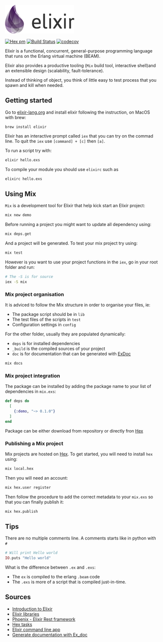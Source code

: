 ![](https://github.com/sylhare/Elixir/blob/master/resources/elixir.png?raw=true)

[![Hex pm](http://img.shields.io/hexpm/v/hexper.svg?style=flat)](https://hex.pm/packages/hexper)
[![Build Status](https://travis-ci.org/sylhare/Elixir.svg?branch=master)](https://travis-ci.org/sylhare/Elixir)
[![codecov](https://codecov.io/gh/sylhare/Elixir/branch/master/graph/badge.svg)](https://codecov.io/gh/sylhare/Elixir)

Elixir is a functional, concurrent, general-purpose programming language that runs on the Erlang virtual machine (BEAM).

Elixir also provides a productive tooling (`Mix` build tool, interactive shell)and an extensible design (scalability, fault-tolerance).

Instead of thinking of object, you think of little easy to test process that you spawn and kill when needed.

## Getting started

Go to [elixir-lang.org](https://elixir-lang.org/install.html) and install elixir following the instruction, on MacOS with brew:
```
brew install elixir
```

Elixir has an interactive prompt called `iex` that you can try on the commad line. To quit the `iex` use `[command] + [c]` then `[a]`.

To run a script try with:
```bash
elixir hello.exs
```

To compile your module you should use `elixirc` such as
```bash
elixirc hello.exs
```

## Using Mix

`Mix` is a development tool for Elixir that help kick start an Elixir project:

```bash
mix new demo
```

Before running a project you might want to update all dependency using:

```bash
mix deps.get
```

And a project will be generated. To test your mix project try using:

```bash
mix test
```

However is you want to use your project functions in the `iex`, go in your root folder and run:

```bash
# The -S is for source
iex -S mix
```

### Mix project organisation

It is adviced to follow the Mix structure in order to organise your files, ie:
 
  - The package script should be in `lib`
  - The test files of the scripts in `test`
  - Configuration settings in `config`

For the other folder, usually they are populated dynamically:

  - `deps` is for installed dependencies
  - `_build` is the compiled sources of your project
  - `doc` is for documentation that can be generated with [ExDoc](https://github.com/elixir-lang/ex_doc)
  
```bash
mix docs
```

### Mix project integration

The package can be installed
by adding the package name to your list of dependencies in `mix.exs`:

```elixir
def deps do
  [
    {:demo, "~> 0.1.0"}
  ]
end
```

Package can be either download from repository or directly fron [Hex](hex.pm)

### Publishing a Mix project

Mix projects are hosted on [Hex](https://hex.pm/docs/publish). To get started, you will need to install `hex` using:

```bash
mix local.hex
```

Then you will need an account:

```bash
mix hex.user register
```

Then follow the procedure to add the correct metadata to your `mix.exs` so that you can finally publish it:

```bash
mix hex.publish
```

## Tips

There are no multiple comments line. A comments starts like in python with `#`

```elixir
# Will print Hello world
IO.puts "Hello world"
```

What is the difference between `.ex` and `.exs`:

  - The `ex` is compiled to the erlang `.beam` code
  - The `.exs` is more of a script that is compiled just-in-time.

## Sources

- [Introduction to Elixir](https://elixir-lang.org/getting-started/introduction.html)
- [Elixir libraries](https://github.com/h4cc/awesome-elixir)
- [Phoenix - Elixir Rest framework](http://phoenixframework.org/)
- [Hex tasks](https://hex.pm/docs/tasks)
- [Elixir command line app](http://asquera.de/blog/2015-04-10/writing-a-commandline-app-in-elixir/)
- [Generate documentation with Ex_doc](https://brainlid.org/elixir/2016/09/01/phoenix-project-documentation.html)
